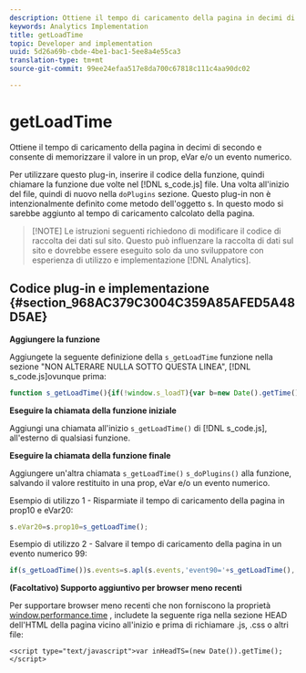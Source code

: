 ```yaml
---
description: Ottiene il tempo di caricamento della pagina in decimi di secondo e consente di memorizzare il valore in un prop, eVar e/o un evento numerico.
keywords: Analytics Implementation
title: getLoadTime
topic: Developer and implementation
uuid: 5d26a69b-cbde-4be1-bac1-5ee8a4e55ca3
translation-type: tm+mt
source-git-commit: 99ee24efaa517e8da700c67818c111c4aa90dc02

---
```



# getLoadTime

Ottiene il tempo di caricamento della pagina in decimi di secondo e consente di memorizzare il valore in un prop, eVar e/o un evento numerico.

Per utilizzare questo plug-in, inserire il codice della funzione, quindi chiamare la funzione due volte nel [!DNL s_code.js] file. Una volta all'inizio del file, quindi di nuovo nella `doPlugins` sezione. Questo plug-in non è intenzionalmente definito come metodo dell'oggetto s. In questo modo si sarebbe aggiunto al tempo di caricamento calcolato della pagina.

> [!NOTE] Le istruzioni seguenti richiedono di modificare il codice di raccolta dei dati sul sito. Questo può influenzare la raccolta di dati sul sito e dovrebbe essere eseguito solo da uno sviluppatore con esperienza di utilizzo e implementazione [!DNL Analytics].

## Codice plug-in e implementazione {#section_968AC379C3004C359A85AFED5A48D5AE}

**Aggiungere la funzione**

Aggiungete la seguente definizione della `s_getLoadTime` funzione nella sezione "NON ALTERARE NULLA SOTTO QUESTA LINEA", [!DNL s_code.js]ovunque prima:

```js
function s_getLoadTime(){if(!window.s_loadT){var b=new Date().getTime(),o=window.performance?performance.timing:0,a=o?o.requestStart:window.inHeadTS||0;s_loadT=a?Math.round((b-a)/100):''}return s_loadT}
```

**Eseguire la chiamata della funzione iniziale**

Aggiungi una chiamata all'inizio `s_getLoadTime()` di [!DNL s_code.js], all'esterno di qualsiasi funzione.

**Eseguire la chiamata della funzione finale**

Aggiungere un'altra chiamata `s_getLoadTime()` `s_doPlugins()` alla funzione, salvando il valore restituito in una prop, eVar e/o un evento numerico.

Esempio di utilizzo 1 - Risparmiate il tempo di caricamento della pagina in prop10 e eVar20:

```js
s.eVar20=s.prop10=s_getLoadTime();
```

Esempio di utilizzo 2 - Salvare il tempo di caricamento della pagina in un evento numerico 99:

```js
if(s_getLoadTime())s.events=s.apl(s.events,'event90='+s_getLoadTime(),',',1);
```

**(Facoltativo) Supporto aggiuntivo per browser meno recenti**

Per supportare browser meno recenti che non forniscono la proprietà [window.performance.time](https://www.html5rocks.com/en/tutorials/webperformance/basics/) , includete la seguente riga nella sezione HEAD dell'HTML della pagina vicino all'inizio e prima di richiamare .js, .css o altri file:

```
<script type="text/javascript">var inHeadTS=(new Date()).getTime();</script>
```

